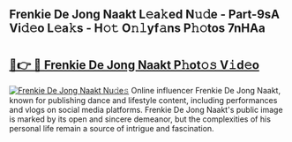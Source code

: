## Frenkie De Jong  Naakt L𝚎a𝚔ed N𝚞𝚍e - Part-9sA Vi𝚍𝚎o L𝚎a𝚔s - H𝚘𝚝 O𝚗𝚕yf𝚊ns P𝚑𝚘tos 7nHAa

# <h2><a href="http://kfbjifw.oniu.top/?m=Frenkie+De+Jong++Naakt">🔗👉 🔴 Frenkie De Jong  Naakt P𝚑ot𝚘𝚜 V𝚒d𝚎o</a></h2>

[![Frenkie De Jong  Naakt Nu𝚍e𝚜](https://i.imgur.com/0qMVB7G.gif)](http://kfbjifw.oniu.top/?m=Frenkie+De+Jong++Naakt)
Online influencer Frenkie De Jong  Naakt, known for publishing dance and lifestyle content, including performances and vlogs on social media platforms. Frenkie De Jong  Naakt's public image is marked by its open and sincere demeanor, but the complexities of his personal life remain a source of intrigue and fascination.  

